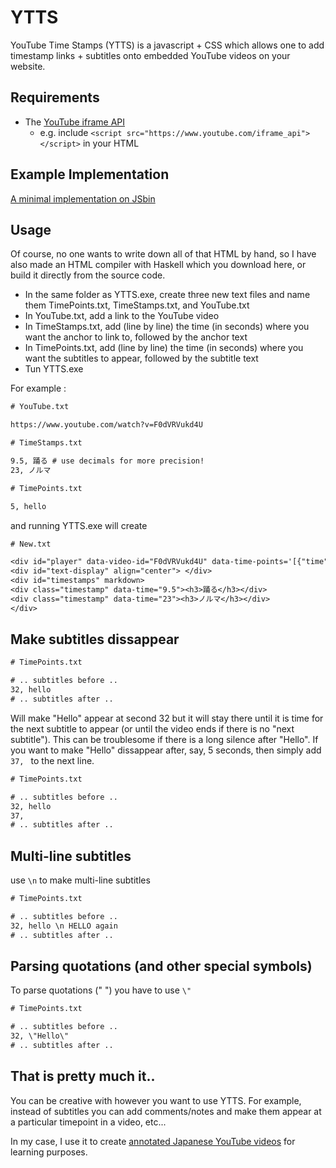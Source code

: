# YTTS

YouTube Time Stamps (YTTS) is a javascript + CSS which allows one to add timestamp links + subtitles onto embedded YouTube videos on your website.

## Requirements

- The [YouTube iframe API](https://www.youtube.com/iframe_api)
  - e.g. include `<script src="https://www.youtube.com/iframe_api"></script>` in your HTML
 
## Example Implementation

[A minimal implementation on JSbin](https://jsbin.com/jegobovije/1/edit?html,output)

## Usage

Of course, no one wants to write down all of that HTML by hand, so I have also made an HTML compiler with Haskell which you download here, or build it directly from the source code.

- In the same folder as YTTS.exe, create three new text files and name them TimePoints.txt, TimeStamps.txt, and YouTube.txt
- In YouTube.txt, add a link to the YouTube video
- In TimeStamps.txt, add (line by line) the time (in seconds) where you want the anchor to link to, followed by the anchor text 
- In TimePoints.txt, add (line by line) the time (in seconds) where you want the subtitles to appear, followed by the subtitle text
- Tun YTTS.exe

For example :

```YouTube.txt
# YouTube.txt

https://www.youtube.com/watch?v=F0dVRVukd4U
```

```TimeStamps.txt
# TimeStamps.txt

9.5, 踊る # use decimals for more precision!
23, ノルマ
```

```TimePoints.txt
# TimePoints.txt

5, hello
```

and running YTTS.exe will create

```New.txt
# New.txt

<div id="player" data-video-id="F0dVRVukd4U" data-time-points='[{"time":5,"text":"hello"}]'></div>
<div id="text-display" align="center"> </div>
<div id="timestamps" markdown>
<div class="timestamp" data-time="9.5"><h3>踊る</h3></div>
<div class="timestamp" data-time="23"><h3>ノルマ</h3></div>
</div>
```

## Make subtitles dissappear

```TimePoints.txt
# TimePoints.txt

# .. subtitles before ..
32, hello
# .. subtitles after ..
```

Will make "Hello" appear at second 32 but it will stay there until it is time for the next subtitle to appear (or until the video ends if there is no "next subtitle"). This can be troublesome if there is a long silence after "Hello". If you want to make "Hello" dissappear after, say, 5 seconds, then simply add `37, ` to the next line.

```TimePoints.txt
# TimePoints.txt

# .. subtitles before ..
32, hello
37, 
# .. subtitles after ..
```

## Multi-line subtitles

use `\n` to make multi-line subtitles

```TimePoints.txt
# TimePoints.txt

# .. subtitles before ..
32, hello \n HELLO again
# .. subtitles after ..
```

## Parsing quotations (and other special symbols)

To parse quotations (" ") you have to use `\"`

```TimePoints.txt
# TimePoints.txt

# .. subtitles before ..
32, \"Hello\"
# .. subtitles after ..
```

## That is pretty much it..

You can be creative with however you want to use YTTS. For example, instead of subtitles you can add comments/notes and make them appear at a particular timepoint in a video, etc...

In my case, I use it to create [annotated Japanese YouTube videos](https://awelson.github.io/Blog/Japanese%20Section%20🗾/Annotated/) for learning purposes. 

